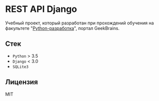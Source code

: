 # REST API Django

Учебный проект, который разработан при прохождений обучения на факультете "[Python-разработка](https://gb.ru/geek_university/python)", портал GeekBrains.

## Стек

* `Python` > 3.5
* `Django` < 3.0
* `SQLite3`

## Лицензия

MIT